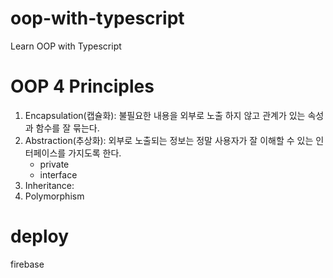 # oop-with-typescript
Learn OOP with Typescript

# OOP 4 Principles
1. Encapsulation(캡슐화): 불필요한 내용을 외부로 노출 하지 않고 관계가 있는 속성과 함수를 잘 묶는다.
2. Abstraction(추상화): 외부로 노출되는 정보는 정말 사용자가 잘 이해할 수 있는 인터페이스를 가지도록 한다.
    - private 
    - interface
3. Inheritance:
4. Polymorphism

# deploy

firebase